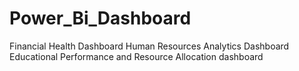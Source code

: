 # Power_Bi_Dashboard
Financial Health Dashboard
Human Resources Analytics Dashboard
Educational Performance and Resource Allocation dashboard
